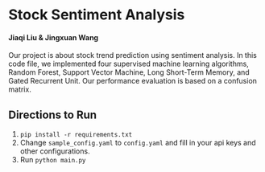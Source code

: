 # Stock Sentiment Analysis

#### Jiaqi Liu & Jingxuan Wang

Our project is about stock trend prediction using sentiment analysis. In this code file, we implemented four supervised machine learning algorithms, Random Forest, Support Vector Machine, Long Short-Term Memory, and Gated Recurrent Unit. Our performance evaluation is based on a confusion matrix.

## Directions to Run

1. `pip install -r requirements.txt`
2. Change `sample_config.yaml` to `config.yaml` and fill in your api keys and other configurations.
3. Run `python main.py`
